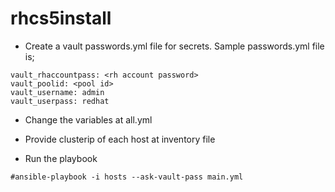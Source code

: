 # rhcs5install
- Create a vault  passwords.yml file for secrets. Sample passwords.yml file is;

```
vault_rhaccountpass: <rh account password>
vault_poolid: <pool id>
vault_username: admin
vault_userpass: redhat

```

- Change the variables at all.yml

- Provide clusterip of each host at inventory file

- Run the playbook

`#ansible-playbook -i hosts --ask-vault-pass main.yml`
